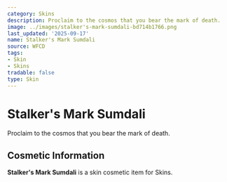```yaml
---
category: Skins
description: Proclaim to the cosmos that you bear the mark of death.
image: ../images/stalker's-mark-sumdali-bd714b1766.png
last_updated: '2025-09-17'
name: Stalker's Mark Sumdali
source: WFCD
tags:
- Skin
- Skins
tradable: false
type: Skin
---
```


# Stalker's Mark Sumdali

Proclaim to the cosmos that you bear the mark of death.

## Cosmetic Information

**Stalker's Mark Sumdali** is a skin cosmetic item for Skins.

